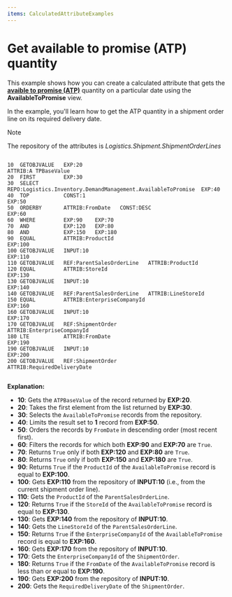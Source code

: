 ```yaml
---
items: CalculatedAttributeExamples
---
```


# Get available to promise (ATP) quantity

This example shows how you can create a calculated attribute that gets the **[avaible to promise (ATP)](https://docs.erp.net/tech/modules/logistics/planning/available-to-promise/index.html)** quantity on a particular date using the **AvailableToPromise** view.

In the example, you'll learn how to get the ATP quantity in a shipment order line on its required delivery date.

> [!NOTE]
> 
> The repository of the attributes is *Logistics.Shipment.ShipmentOrderLines*

```

10  GETOBJVALUE   EXP:20                                                      ATTRIB:A TPBaseValue
20  FIRST         EXP:30
30  SELECT        REPO:Logistics.Inventory.DemandManagement.AvailableToPromise  EXP:40
40  TOP           CONST:1                                                    EXP:50
50  ORDERBY       ATTRIB:FromDate   CONST:DESC                               EXP:60
60  WHERE         EXP:90    EXP:70
70  AND           EXP:120   EXP:80
80  AND           EXP:150   EXP:180
90  EQUAL         ATTRIB:ProductId                                            EXP:100
100 GETOBJVALUE   INPUT:10                                                   EXP:110
110 GETOBJVALUE   REF:ParentSalesOrderLine   ATTRIB:ProductId
120 EQUAL         ATTRIB:StoreId                                               EXP:130
130 GETOBJVALUE   INPUT:10                                                   EXP:140
140 GETOBJVALUE   REF:ParentSalesOrderLine   ATTRIB:LineStoreId
150 EQUAL         ATTRIB:EnterpriseCompanyId                                   EXP:160
160 GETOBJVALUE   INPUT:10                                                   EXP:170
170 GETOBJVALUE   REF:ShipmentOrder          ATTRIB:EnterpriseCompanyId
180 LTE           ATTRIB:FromDate                                              EXP:190
190 GETOBJVALUE   INPUT:10                                                   EXP:200
200 GETOBJVALUE   REF:ShipmentOrder          ATTRIB:RequiredDeliveryDate


```

**Explanation:**
- **10**: Gets the `ATPBaseValue` of the record returned by **EXP:20**.  
- **20**: Takes the first element from the list returned by **EXP:30**.  
- **30**: Selects the `AvailableToPromise` records from the repository.  
- **40**: Limits the result set to **1** record from **EXP:50**.  
- **50**: Orders the records by `FromDate` in descending order (most recent first).  
- **60**: Filters the records for which both **EXP:90** and **EXP:70** are `True`.  
- **70**: Returns `True` only if both **EXP:120** and **EXP:80** are `True`.  
- **80**: Returns `True` only if both **EXP:150** and **EXP:180** are `True`.  
- **90**: Returns `True` if the `ProductId` of the `AvailableToPromise` record is equal to **EXP:100**.  
- **100**: Gets **EXP:110** from the repository of **INPUT:10** (i.e., from the current shipment order line).  
- **110**: Gets the `ProductId` of the `ParentSalesOrderLine`.  
- **120**: Returns `True` if the `StoreId` of the `AvailableToPromise` record is equal to **EXP:130**.  
- **130**: Gets **EXP:140** from the repository of **INPUT:10**.  
- **140**: Gets the `LineStoreId` of the `ParentSalesOrderLine`.  
- **150**: Returns `True` if the `EnterpriseCompanyId` of the `AvailableToPromise` record is equal to **EXP:160**.  
- **160**: Gets **EXP:170** from the repository of **INPUT:10**.  
- **170**: Gets the `EnterpriseCompanyId` of the `ShipmentOrder`.  
- **180**: Returns `True` if the `FromDate` of the `AvailableToPromise` record is less than or equal to **EXP:190**.  
- **190**: Gets **EXP:200** from the repository of **INPUT:10**.  
- **200**: Gets the `RequiredDeliveryDate` of the `ShipmentOrder`. 
